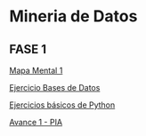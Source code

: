 # Mineria de Datos

## FASE 1

[Mapa Mental 1](https://github.com/Danielaht03/Mineria-de-Datos/blob/main/MapaMental_1_1872932.pdf)

[Ejercicio Bases de Datos](https://github.com/Danielaht03/Mineria-de-Datos/blob/main/Equipo_8-Ejercicio%20base%20de%20datos.pdf)

[Ejercicios básicos de Python](https://github.com/Danielaht03/Mineria-de-Datos/blob/main/Ej_Python_1872932.ipynb)

[Avance 1 - PIA](https://github.com/Danielaht03/Mineria-de-Datos/blob/main/AVANCE1_PIA_Equipo8.ipynb)





